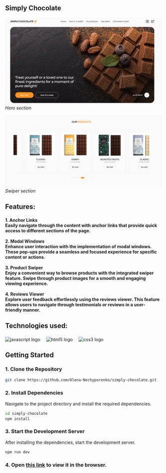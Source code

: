 <h2 align="left">Simply Chocolate</h2>

![Simply Chocolate](/assets/hero.png) _Hero section_

![Simply Chocolate](/assets/swiper.png) _Swiper section_

###

<h2 align="left">Features:</h2>

###

<h4 align="left">1. Anchor Links<br>Easily navigate through the content with anchor links that provide quick access to different sections of the page.<br><br>2. Modal Windows<br>Enhance user interaction with the implementation of modal windows. These pop-ups provide a seamless and focused experience for specific content or actions.<br><br>3. Product Swiper<br>Enjoy a convenient way to browse products with the integrated swiper feature. Swipe through product images for a smooth and engaging viewing experience.<br><br>4. Reviews Viewer<br>Explore user feedback effortlessly using the reviews viewer. This feature allows users to navigate through testimonials or reviews in a user-friendly manner.</h4>

###

<h2 align="left">Technologies used:</h2>

###

<div align="left">
  <img src="https://img.shields.io/badge/JavaScript-F7DF1E?logo=javascript&logoColor=black&style=for-the-badge" height="37" alt="javascript logo"  />
  <img width="11" />
  <img src="https://img.shields.io/badge/HTML5-E34F26?logo=html5&logoColor=white&style=for-the-badge" height="37" alt="html5 logo"  />
  <img width="11" />
  <img src="https://img.shields.io/badge/CSS3-1572B6?logo=css3&logoColor=white&style=for-the-badge" height="37" alt="css3 logo"  />
</div>

###

## Getting Started

### 1. Clone the Repository

```bash
git clone https://github.com/Olena-Nechyporenko/simply-chocolate.git
```

### 2. Install Dependencies

Navigate to the project directory and install the required dependencies.

```bash
cd simply-chocolate
npm install
```

### 3. Start the Development Server

After installing the dependencies, start the development server.

```bash
npm run dev
```

### 4. Open [this link](https://nataly-naf.github.io/cookie-army/) to view it in the browser.

